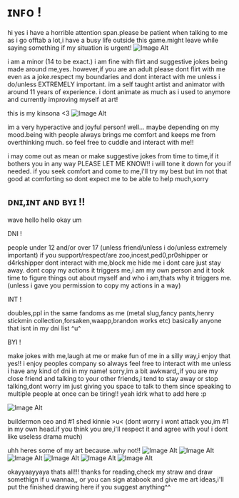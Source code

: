 # ɪɴꜰᴏ !
hi yes i have a horrible attention span.please be patient when talking to me as i go offtab a lot,i have a busy life outside this game.might leave while saying something if my situation is urgent!
 ![Image Alt](https://media.discordapp.net/attachments/1392020370499960915/1403669191386599454/cdf0d4e54d1c4986c09f8b67c2cef1a3_1.jpg?ex=68a2478e&is=68a0f60e&hm=54a2a2a92a61165e9517e979f011ea8e4a73928cf0429c06aa4c0ac98a3d8beb&=&format=webp)

 i am a minor (14 to be exact.) i am fine with flirt and suggestive jokes being made around me,yes. however,if you are an adult please dont flirt with me even as a joke.respect my boundaries and dont interact with me unless i do/unless EXTREMELY important.
 im a self taught artist and animator with around 11 years of experience. i dont animate as much as i used to anymore and currently improving myself at art!
 
 this is my kinsona <3
 ![Image Alt](https://media.discordapp.net/attachments/1391412082532159538/1392559172700340274/Untitled328_20250709202348.png?ex=68982f0b&is=6896dd8b&hm=7272f532897afa3171d6c45c09ed74c05b97b57df94dd5996f2e44492e2d3d98&=&format=webp&quality=lossless&width=881&height=881)

 im a very hyperactive and joyful person! well... maybe depending on my mood.being with people always brings me comfort and keeps me from overthinking much. so feel free to cuddle and interact with me!!

 i may come out as mean or make suggestive jokes from time to time,if it bothers you in any way PLEASE LET ME KNOW!! i will tone it down for you if needed. if you seek comfort and come to me,i'll try my best but im not that good at comforting so dont expect me to be able to help much,sorry

 ## ᴅɴɪ,ɪɴᴛ ᴀɴᴅ ʙʏɪ !!

 wave hello hello okay um
 
 
 DNI !

 
 people under 12 and/or over 17 (unless friend/unless i do/unless extremely important) if you support/respect/are zoo,incest,ped0,pr0shipper or d4rkshipper dont interact with me,block me hide me i dont care just stay away. dont copy my actions it triggers me,i am my own person and it took time to figure things out about myself and who i am,thats why it triggers me. (unless i gave you permission to copy my actions in a way)


INT !


doubles,ppl in the same fandoms as me (metal slug,fancy pants,henry stickmin collection,forsaken,waapp,brandon works etc) basically anyone that isnt in my dni list ^u^


BYI !


make jokes with me,laugh at me or make fun of me in a silly way,i enjoy that yes!! i enjoy peoples company so always feel free to interact with me unless i have any kind of dni in my name! sorry,im a bit awkward,,if you are my close friend and talking to your other friends,i tend to stay away or stop talking,dont worry im just giving you space to talk to them since speaking to multiple people at once can be tiring!! yeah idrk what to add here :p


![Image Alt](https://media.discordapp.net/attachments/1392020370499960915/1403669191961219173/56ea6860df67d05b76852d4daeb505e7_1.jpg?ex=6898644e&is=689712ce&hm=b1ecdcac32df95aa1b13786053366fe5970a38f766880386d76d107133f64ace&=&format=webp)

buildermon ceo and #1 shed kinnie >u< (dont worry i wont attack you,im #1 in my own head.if you think you are,i'll respect it and agree with you! i dont like useless drama much)

uhh heres some of my art because..why not!!
![Image Alt](https://media.discordapp.net/attachments/1377172836124328006/1397294259715051591/Untitled11_20250722220533.png?ex=6898456f&is=6896f3ef&hm=578388e4ae2a098f69116bcc56f5d20ac4760f7d5a846a752750bae043e1f267&=&format=webp&quality=lossless&width=881&height=881)
![Image Alt](https://media.discordapp.net/attachments/1377172836124328006/1388332451897544836/Untitled279_20250627134533.png?ex=6897f7da&is=6896a65a&hm=dde206e396c2fa28eed05f33530525f8c4717a8ce92b2e0754e7ce1bd0611b70&=&format=webp&quality=lossless&width=777&height=777)
![Image Alt](https://media.discordapp.net/attachments/1386697880852758611/1402033527989600396/IMG_20250804_235753.jpg?ex=68985fb9&is=68970e39&hm=aa0092634ff23c28c236a5d843e5e683714f945b17ca43f32242c35c437bb3c2&=&format=webp&width=659&height=880)
![Image Alt](https://media.discordapp.net/attachments/1386697880852758611/1402354019283894492/Untitled73_20250805211146.png?ex=689838b4&is=6896e734&hm=38590b38b5020cc3f7310eb2cde8c7bab4fde2b895edd0ac6fbcbdd04267d307&=&format=webp&quality=lossless&width=881&height=881)
![Image Alt](https://media.discordapp.net/attachments/1386697880852758611/1399910672715747369/Untitled31_20250730025033.png?ex=6897e6e9&is=68969569&hm=42be8ebd660c0a4e2d645a35b15e3af4b2bfeaf5a9b5105fbfe71a7c294e96ca&=&format=webp&quality=lossless)
![Image Alt](https://media.discordapp.net/attachments/1392020370499960915/1403716065040535648/Untitled92_20250809152339.png?ex=68988ff5&is=68973e75&hm=c7cffe4f991c3d1f62dc32303319b687cf22c0cb5ff6c1e439923e09adf67d0f&=&format=webp&quality=lossless&width=881&height=881)


okayyaayyaya thats all!!! thanks for reading,check my straw and draw somethign if u wannaa,, or you can sign atabook and give me art ideas,i'll put the finished drawing here if you suggest anything^^
